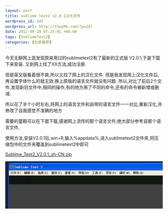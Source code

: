 ```yaml
--- 
layout: post
title: sublime text2 v2.0.1汉化文件
wordpress_id: 247
wordpress_url: http://ISayMe.com/?p=247
date: 2012-09-29 07:25:01 +08:00
tags: [SublimeText2]
categories: [也来推荐]
---
```

今天无聊网上逛发现原来用过的sublimetext2有了最新的正式版 V2.0.1,于是下载下来安装.
又到网上找了XX方法,成功注册.

但是英文版看着很不爽,所以又找了网上的汉化文件.
但是我发现用上汉化文件后,再设置字体什么的就无效.换上原版的语言文件就没有问题.
所以,对比了前后2个文件,发现新旧文件中,相同的操作,有的地方用了不同的命令,还有的命令被新增或删减.

所以花了半个小时左右,将网上的语言文件和自带的语言文件一一对比,重新汉化,并修改了自我感觉不准确的地方

需要的童鞋可以在下面下载,感谢网上流传的那个语言文件,绝大部分参考自那个语言文件,

使用方法,安装V2.0.1后,win+R,输入%appdata%,进入sublimetext2文件夹,将压缩包中的文件夹覆盖到sublimetext2中即可

[Sublime\_Text2\_V2.0.1_zh-CN.zip](/uploads/2012/09/Sublime_Text2_V2.0.1_zh-CN.zip)

![sublimetext2](/uploads/2012/09/sublimetext2.jpg)
